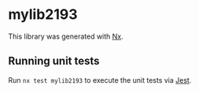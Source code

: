 # mylib2193

This library was generated with [Nx](https://nx.dev).

## Running unit tests

Run `nx test mylib2193` to execute the unit tests via [Jest](https://jestjs.io).
